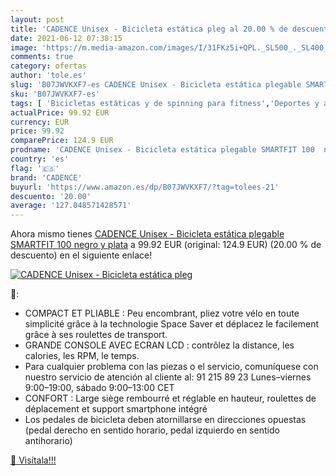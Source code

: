 ```yaml
---
layout: post
title: 'CADENCE Unisex - Bicicleta estática pleg al 20.00 % de descuento'
date: 2021-06-12 07:38:15
image: 'https://m.media-amazon.com/images/I/31FKz5i+QPL._SL500_._SL400_.jpg'
comments: true
category: ofertas
author: 'tole.es'
slug: 'B07JWVKXF7-es CADENCE Unisex - Bicicleta estática plegable SMARTFIT 100...'
sku: 'B07JWVKXF7-es'
tags: [ 'Bicicletas estáticas y de spinning para fitness','Deportes y aire libre','Fitness y ejercicio','Máquinas de cardio para fitness','bicicleta','cadence', ]
actualPrice: 99.92 EUR
currency: EUR
price: 99.92
comparePrice: 124.9 EUR
prodname: 'CADENCE Unisex - Bicicleta estática plegable SMARTFIT 100  negro y plata'
country: 'es'
flag: '🇪🇸'
brand: 'CADENCE'
buyurl: 'https://www.amazon.es/dp/B07JWVKXF7/?tag=tolees-21'
descuento: '20.00'
average: '127.048571428571'
---
```


Ahora mismo tienes [CADENCE Unisex - Bicicleta estática plegable SMARTFIT 100  negro y plata](https://www.amazon.es/dp/B07JWVKXF7/?tag=tolees-21) a 99.92 EUR (original: 124.9 EUR) (20.00 %  de descuento) en el siguiente enlace!

[![CADENCE Unisex - Bicicleta estática pleg](https://m.media-amazon.com/images/I/31FKz5i+QPL._SL500_._SL400_.jpg)](https://www.amazon.es/dp/B07JWVKXF7/?tag=tolees-21)

🔎:

- COMPACT ET PLIABLE : Peu encombrant, pliez votre vélo en toute simplicité grâce à la technologie Space Saver et déplacez le facilement grâce à ses roulettes de transport.
- GRANDE CONSOLE AVEC ECRAN LCD : contrôlez la distance, les calories, les RPM, le temps.
- Para cualquier problema con las piezas o el servicio, comuníquese con nuestro servicio de atención al cliente al: 91 215 89 23 Lunes–viernes 9:00–19:00, sábado 9:00–13:00 CET
- CONFORT : Large siège rembourré et réglable en hauteur, roulettes de déplacement et support smartphone intégré
- Los pedales de bicicleta deben atornillarse en direcciones opuestas (pedal derecho en sentido horario, pedal izquierdo en sentido antihorario)

[🛒 Visítala!!!](https://www.amazon.es/dp/B07JWVKXF7/?tag=tolees-21)
